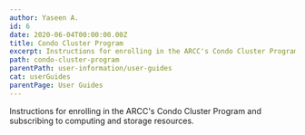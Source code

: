 ```yaml
---
author: Yaseen A.
id: 6
date: 2020-06-04T00:00:00.00Z
title: Condo Cluster Program
excerpt: Instructions for enrolling in the ARCC's Condo Cluster Program and subscribing to computing and storage resources.
path: condo-cluster-program
parentPath: user-information/user-guides
cat: userGuides
parentPage: User Guides
---
```

Instructions for enrolling in the ARCC's Condo Cluster Program and subscribing to computing and storage resources.